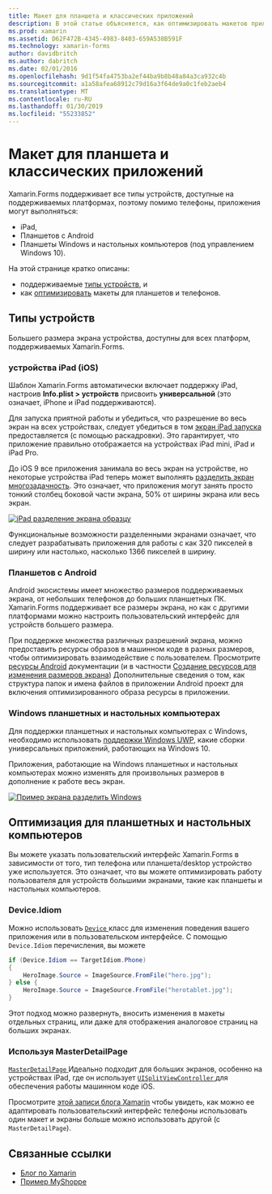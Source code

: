 ```yaml
---
title: Макет для планшета и классических приложений
description: В этой статье объясняется, как оптимизировать макетов приложений Xamarin.Forms для планшетных ПК, в отличие от телефонов.
ms.prod: xamarin
ms.assetid: D62F472B-4345-4983-8403-659A538B591F
ms.technology: xamarin-forms
author: davidbritch
ms.author: dabritch
ms.date: 02/01/2016
ms.openlocfilehash: 9d1f54fa4753ba2ef44ba9b8b48a84a3ca932c4b
ms.sourcegitcommit: a1a58afea68912c79d16a3f64de9a0c1feb2aeb4
ms.translationtype: MT
ms.contentlocale: ru-RU
ms.lasthandoff: 01/30/2019
ms.locfileid: "55233852"
---
```

# <a name="layout-for-tablet-and-desktop-apps"></a>Макет для планшета и классических приложений

Xamarin.Forms поддерживает все типы устройств, доступные на поддерживаемых платформах, поэтому помимо телефоны, приложения могут выполняться:

* iPad,
* Планшетов с Android
* Планшеты Windows и настольных компьютеров (под управлением Windows 10).

На этой странице кратко описаны:

* поддерживаемые [типы устройств](#Device_Types), и
* как [оптимизировать](#optimize) макеты для планшетов и телефонов.

<a name="Device_Types" />

## <a name="device-types"></a>Типы устройств

Большего размера экрана устройства, доступны для всех платформ, поддерживаемых Xamarin.Forms.

### <a name="ipads-ios"></a>устройства iPad (iOS)

Шаблон Xamarin.Forms автоматически включает поддержку iPad, настроив **Info.plist > устройств** присвоить **универсальной** (это означает, iPhone и iPad поддерживаются).

Для запуска приятной работы и убедиться, что разрешение во весь экран на всех устройствах, следует убедиться в том [экран iPad запуска](~/ios/app-fundamentals/images-icons/launch-screens.md) предоставляется (с помощью раскадровки). Это гарантирует, что приложение правильно отображается на устройствах iPad mini, iPad и iPad Pro.

До iOS 9 все приложения занимала во весь экран на устройстве, но некоторые устройства iPad теперь может выполнять [разделить экран многозадачность](~/ios/platform/multitasking.md).
Это означает, что приложения могут занять просто тонкий столбец боковой части экрана, 50% от ширины экрана или весь экран.

[![](tablet-images/ipad-sml.png "iPad разделение экрана образцу")](tablet-images/ipad.png#lightbox "iPad разделение экрана образцу")

Функциональные возможности разделенными экранами означает, что следует разрабатывать приложения для работы с как 320 пикселей в ширину или настолько, насколько 1366 пикселей в ширину.

### <a name="android-tablets"></a>Планшетов с Android

Android экосистемы имеет множество размеров поддерживаемых экрана, от небольших телефонов до больших планшетных ПК. Xamarin.Forms поддерживает все размеры экрана, но как с другими платформами можно настроить пользовательский интерфейс для устройств большего размера.

При поддержке множества различных разрешений экрана, можно предоставить ресурсы образов в машинном коде в разных размеров, чтобы оптимизировать взаимодействие с пользователем.
Просмотрите [ресурсы Android](~/android/app-fundamentals/resources-in-android/index.md) документации (и в частности [Создание ресурсов для изменения размеров экрана](~/android/app-fundamentals/resources-in-android/resources-for-varying-screens.md)) Дополнительные сведения о том, как структура папок и имена файлов в приложении Android проект для включения оптимизированного образа ресурсы в приложении.

### <a name="windows-tablets-and-desktops"></a>Windows планшетных и настольных компьютерах

Для поддержки планшетных и настольных компьютерах с Windows, необходимо использовать [поддержки Windows UWP](~/xamarin-forms/platform/windows/installation/index.md), какие сборки универсальных приложений, работающих на Windows 10.

Приложения, работающие на Windows планшетных и настольных компьютерах можно изменять для произвольных размеров в дополнение к работе весь экран.

[![](tablet-images/splitscreen-sml.png "Пример экрана разделить Windows")](tablet-images/splitscreen.png#lightbox "Windows разделить пример экрана")


<a name="optimize" />

## <a name="optimizing-for-tablet-and-desktop"></a>Оптимизация для планшетных и настольных компьютеров

Вы можете указать пользовательский интерфейс Xamarin.Forms в зависимости от того, тип телефона или планшета/desktop устройство уже используется. Это означает, что вы можете оптимизировать работу пользователя для устройств большими экранами, такие как планшеты и настольных компьютеров.


### <a name="deviceidiom"></a>Device.Idiom

Можно использовать [ `Device` ](~/xamarin-forms/platform/device.md) класс для изменения поведения вашего приложения или в пользовательском интерфейсе. С помощью `Device.Idiom` перечисления, вы можете

```csharp
if (Device.Idiom == TargetIdiom.Phone)
{
    HeroImage.Source = ImageSource.FromFile("hero.jpg");
} else {
    HeroImage.Source = ImageSource.FromFile("herotablet.jpg");
}
```

Этот подход можно развернуть, вносить изменения в макеты отдельных страниц, или даже для отображения аналоговое страниц на больших экранах.

### <a name="leveraging-masterdetailpage"></a>Используя MasterDetailPage

[ `MasterDetailPage` ](xref:Xamarin.Forms.MasterDetailPage) Идеально подходит для больших экранов, особенно на устройствах iPad, где он использует [ `UISplitViewController` ](xref:UIKit.UISplitViewController) для обеспечения работы машинном коде iOS.

Просмотрите [этой записи блога Xamarin](https://blog.xamarin.com/bringing-xamarin-forms-apps-to-tablets/) чтобы увидеть, как можно ее адаптировать пользовательский интерфейс телефоны использовать один макет и экраны больше можно использовать другой (с `MasterDetailPage`).



## <a name="related-links"></a>Связанные ссылки

- [Блог по Xamarin](https://blog.xamarin.com/bringing-xamarin-forms-apps-to-tablets/)
- [Пример MyShoppe](https://github.com/jamesmontemagno/myshoppe)
